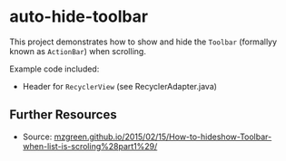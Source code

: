 # auto-hide-toolbar #

This project demonstrates how to show and hide the `Toolbar` (formallyy known as `ActionBar`) when scrolling.

Example code included:
- Header for `RecyclerView` (see RecyclerAdapter.java)


## Further Resources ##
- Source: [mzgreen.github.io/2015/02/15/How-to-hideshow-Toolbar-when-list-is-scroling%28part1%29/](http://mzgreen.github.io/2015/02/15/How-to-hideshow-Toolbar-when-list-is-scroling%28part1%29/)
